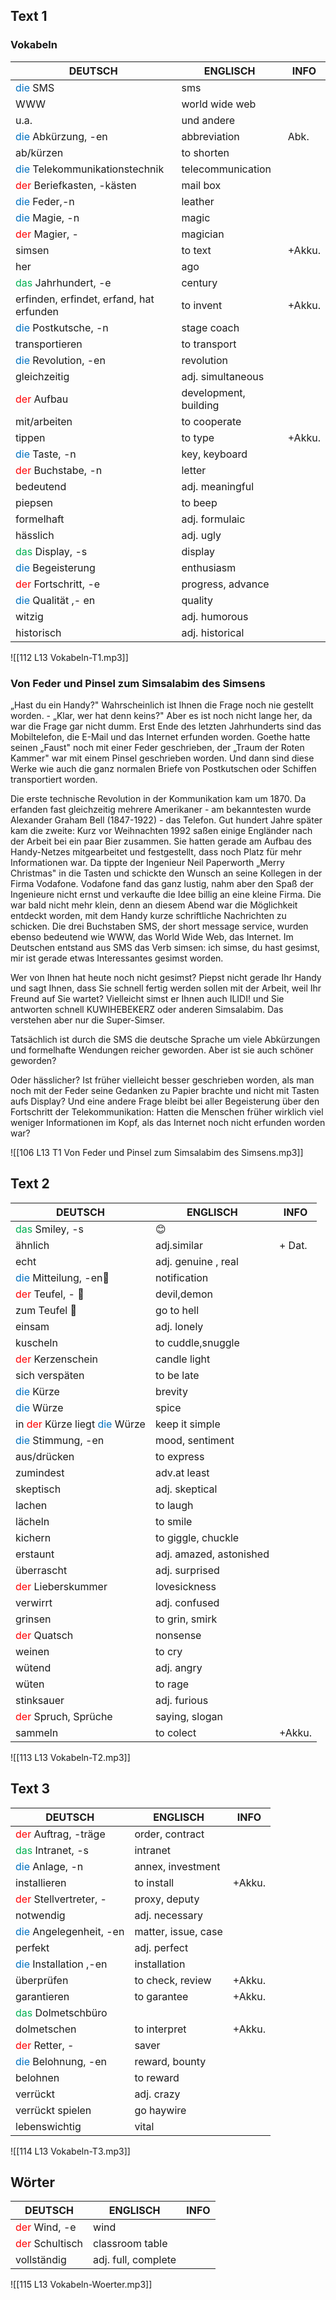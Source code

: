 ## Text 1

### Vokabeln

| DEUTSCH                                                     | ENGLISCH              | INFO   |
| ----------------------------------------------------------- | --------------------- | ------ |
| <font color="#0070c0">die </font> SMS                       | sms                   |        |
| WWW                                                         | world wide web        |        |
| u.a.                                                        | und andere            |        |
| <font color="#0070c0">die </font> Abkürzung, -en            | abbreviation          | Abk.   |
| ab/kürzen                                                   | to shorten            |        |
| <font color="#0070c0">die </font> Telekommunikationstechnik | telecommunication     |        |
| <font color="#ff0000">der</font> Beriefkasten, -kästen      | mail box              |        |
| <font color="#0070c0">die </font> Feder,-n                  | leather               |        |
| <font color="#0070c0">die </font> Magie, -n                 | magic                 |        |
| <font color="#ff0000">der</font> Magier, -                  | magician              |        |
| simsen                                                      | to text               | +Akku. |
| her                                                         | ago                   |        |
| <font color="#00b050">das</font> Jahrhundert, -e            | century               |        |
| erfinden, erfindet, erfand, hat erfunden                    | to invent             | +Akku. |
| <font color="#0070c0">die </font> Postkutsche, -n           | stage coach           |        |
| transportieren                                              | to transport          |        |
| <font color="#0070c0">die </font> Revolution, -en           | revolution            |        |
| gleichzeitig                                                | adj. simultaneous     |        |
| <font color="#ff0000">der</font> Aufbau                     | development, building |        |
| mit/arbeiten                                                | to cooperate          |        |
| tippen                                                      | to type               | +Akku. |
| <font color="#0070c0">die </font> Taste, -n                 | key, keyboard         |        |
| <font color="#ff0000">der</font> Buchstabe, -n              | letter                |        |
| bedeutend                                                   | adj. meaningful       |        |
| piepsen                                                     | to beep               |        |
| formelhaft                                                  | adj. formulaic        |        |
| hässlich                                                    | adj. ugly             |        |
| <font color="#00b050">das</font> Display, -s                | display               |        |
| <font color="#0070c0">die </font> Begeisterung              | enthusiasm            |        |
| <font color="#ff0000">der</font> Fortschritt, -e            | progress, advance     |        |
| <font color="#0070c0">die </font> Qualität ,- en            | quality               |        |
| witzig                                                      | adj. humorous         |        |
| historisch                                                  | adj. historical       |        |

![[112 L13 Vokabeln-T1.mp3]]

### Von Feder und Pinsel zum Simsalabim des Simsens

„Hast du ein Handy?" Wahrscheinlich ist Ihnen die Frage noch nie gestellt worden. - „Klar, wer hat denn keins?" Aber es ist noch nicht lange her, da war die Frage gar nicht dumm. Erst Ende des letzten Jahrhunderts sind das Mobiltelefon, die E-Mail und das Internet erfunden worden.
Goethe hatte seinen „Faust" noch mit einer Feder geschrieben, der „Traum der Roten Kammer" war mit einem Pinsel geschrieben worden. Und dann sind diese Werke wie auch die ganz normalen Briefe von Postkutschen oder Schiffen transportiert worden.

Die erste technische Revolution in der Kommunikation kam um 1870. Da erfanden fast gleichzeitig mehrere Amerikaner - am bekanntesten wurde Alexander Graham Bell (1847-1922) - das Telefon. Gut hundert Jahre später kam die zweite: Kurz vor Weihnachten 1992 saßen einige Engländer nach der Arbeit bei ein paar Bier zusammen. Sie hatten gerade am Aufbau des Handy-Netzes mitgearbeitet und festgestellt, dass noch Platz für mehr Informationen war. Da tippte der Ingenieur Neil Paperworth „Merry Christmas" in die Tasten und schickte den Wunsch an seine Kollegen in der Firma Vodafone. Vodafone fand das ganz lustig, nahm aber den Spaß der Ingenieure nicht ernst und verkaufte die Idee billig an eine kleine Firma. Die war bald nicht mehr klein, denn an diesem Abend war die Möglichkeit entdeckt worden, mit dem Handy kurze schriftliche Nachrichten zu schicken.
Die drei Buchstaben SMS, der short message service, wurden ebenso bedeutend wie WWW, das World Wide Web, das Internet. Im Deutschen entstand aus SMS das Verb simsen: ich simse, du hast gesimst, mir ist gerade etwas Interessantes gesimst worden.

Wer von Ihnen hat heute noch nicht gesimst? Piepst nicht gerade Ihr Handy und sagt Ihnen, dass Sie schnell fertig werden sollen mit der Arbeit, weil Ihr Freund auf Sie wartet? Vielleicht simst er Ihnen auch ILIDI! und Sie antworten schnell KUWIHEBEKERZ oder anderen Simsalabim. Das verstehen aber nur die Super-Simser.

Tatsächlich ist durch die SMS die deutsche Sprache um viele Abkürzungen und formelhafte Wendungen reicher geworden. Aber ist sie auch schöner geworden?

Oder hässlicher? Ist früher vielleicht besser geschrieben worden, als man noch mit der Feder seine Gedanken zu Papier brachte und nicht mit Tasten aufs Display? Und eine andere Frage bleibt bei aller Begeisterung über den Fortschritt der Telekommunikation: Hatten die Menschen früher wirklich viel weniger Informationen im Kopf, als das Internet noch nicht erfunden worden war?


![[106 L13 T1 Von Feder und Pinsel zum Simsalabim des Simsens.mp3]]




## Text 2

| DEUTSCH                                                                                 | ENGLISCH                | INFO   |
| --------------------------------------------------------------------------------------- | ----------------------- | ------ |
| <font color="#00b050">das</font> Smiley, -s                                             | 😊                      |        |
| ähnlich                                                                                 | adj.similar             | + Dat. |
| echt                                                                                    | adj. genuine , real     |        |
| <font color="#0070c0">die </font> Mitteilung, -en📢                                     | notification            |        |
| <font color="#ff0000">der</font> Teufel, - 👿                                           | devil,demon             |        |
| zum Teufel 👿                                                                           | go to hell              |        |
| einsam                                                                                  | adj. lonely             |        |
| kuscheln                                                                                | to cuddle,snuggle       |        |
| <font color="#ff0000">der</font> Kerzenschein                                           | candle light            |        |
| sich verspäten                                                                          | to be late              |        |
| <font color="#0070c0">die </font> Kürze                                                 | brevity                 |        |
| <font color="#0070c0">die </font> Würze                                                 | spice                   |        |
| in <font color="#ff0000">der</font> Kürze liegt <font color="#0070c0">die </font> Würze | keep it simple          |        |
| <font color="#0070c0">die </font> Stimmung, -en                                         | mood, sentiment         |        |
| aus/drücken                                                                             | to express              |        |
| zumindest                                                                               | adv.at least            |        |
| skeptisch                                                                               | adj. skeptical          |        |
| lachen                                                                                  | to laugh                |        |
| lächeln                                                                                 | to smile                |        |
| kichern                                                                                 | to giggle, chuckle      |        |
| erstaunt                                                                                | adj. amazed, astonished |        |
| überrascht                                                                              | adj. surprised          |        |
| <font color="#ff0000">der</font> Lieberskummer                                          | lovesickness            |        |
| verwirrt                                                                                | adj. confused           |        |
| grinsen                                                                                 | to grin, smirk          |        |
| <font color="#ff0000">der</font> Quatsch                                                | nonsense                |        |
| weinen                                                                                  | to cry                  |        |
| wütend                                                                                  | adj. angry              |        |
| wüten                                                                                   | to rage                 |        |
| stinksauer                                                                              | adj. furious            |        |
| <font color="#ff0000">der</font> Spruch, Sprüche                                        | saying, slogan          |        |
| sammeln                                                                                 | to colect               | +Akku. |

![[113 L13 Vokabeln-T2.mp3]]


## Text 3

| DEUTSCH                                              | ENGLISCH            | INFO   |
| ---------------------------------------------------- | ------------------- | ------ |
| <font color="#ff0000">der</font> Auftrag, -träge     | order, contract     |        |
| <font color="#00b050">das</font> Intranet, -s        | intranet            |        |
| <font color="#0070c0">die </font> Anlage, -n         | annex, investment   |        |
| installieren                                         | to install          | +Akku. |
| <font color="#ff0000">der</font> Stellvertreter, -   | proxy, deputy       |        |
| notwendig                                            | adj. necessary      |        |
| <font color="#0070c0">die </font> Angelegenheit, -en | matter, issue, case |        |
| perfekt                                              | adj. perfect        |        |
| <font color="#0070c0">die </font> Installation ,-en  | installation        |        |
| überprüfen                                           | to check, review    | +Akku. |
| garantieren                                          | to garantee         | +Akku. |
| <font color="#00b050">das</font> Dolmetschbüro       |                     |        |
| dolmetschen                                          | to interpret        | +Akku. |
| <font color="#ff0000">der</font> Retter, -           | saver               |        |
| <font color="#0070c0">die </font> Belohnung, -en     | reward, bounty      |        |
| belohnen                                             | to reward           |        |
| verrückt                                             | adj. crazy          |        |
| verrückt spielen                                     | go haywire          |        |
| lebenswichtig                                        | vital               |        |


![[114 L13 Vokabeln-T3.mp3]]


## Wörter

| DEUTSCH        | ENGLISCH            | INFO |
| -------------- | ------------------- | ---- |
| <font color="#ff0000">der</font> Wind, -e   | wind                |      |
| <font color="#ff0000">der</font> Schultisch | classroom table     |      |
| vollständig    | adj. full, complete |      |

![[115 L13 Vokabeln-Woerter.mp3]]